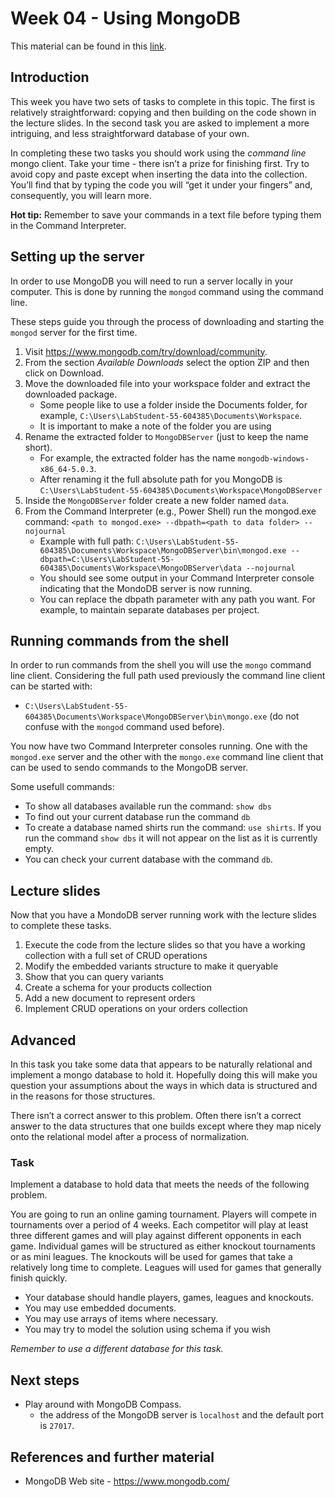 # Week 04 - Using MongoDB

This material can be found in this [link](https://codeberg.org/kaduardo/shu-aaf/src/branch/main/week04-MongoDB/readme.md).

## Introduction

This week you have two sets of tasks to complete in this topic. The first is relatively straightforward: copying and then building on the code shown in the lecture slides. In the second task you are asked to implement a more intriguing, and less straightforward database of your own.

In completing these two tasks you should work using the *command line* mongo client. Take your time - there isn’t a prize for finishing first. Try to avoid copy and paste except when inserting the data into the collection. You’ll find that by typing the code you will “get it under your fingers” and, consequently, you will learn more.

**Hot tip:** Remember to save your commands in a text file before typing them in the Command Interpreter.

## Setting up the server

In order to use MongoDB you will need to run a server locally in your computer. This is done by running the `mongod` command using the command line.

These steps guide you through the process of downloading and starting the `mongod` server for the first time.

1. Visit <https://www.mongodb.com/try/download/community>.
2. From the section *Available Downloads* select the option ZIP and then click on Download.
3. Move the downloaded file into your workspace folder and extract the downloaded package.
    - Some people like to use a folder inside the Documents folder, for example, `C:\Users\LabStudent-55-604385\Documents\Workspace`.
    - It is important to make a note of the folder you are using
4. Rename the extracted folder to `MongoDBServer` (just to keep the name short). 
    - For example, the extracted folder has the name `mongodb-windows-x86_64-5.0.3`.
    - After renaming it the full absolute path for you MongoDB is `C:\Users\LabStudent-55-604385\Documents\Workspace\MongoDBServer`
5. Inside the `MongoDBServer` folder create a new folder named `data`. 
6. From the Command Interpreter (e.g., Power Shell) run the mongod.exe command: `<path to mongod.exe> --dbpath=<path to data folder> --nojournal`
    - Example with full path: `C:\Users\LabStudent-55-604385\Documents\Workspace\MongoDBServer\bin\mongod.exe --dbpath=C:\Users\LabStudent-55-604385\Documents\Workspace\MongoDBServer\data --nojournal`
    - You should see some output in your Command Interpreter console indicating that the MondoDB server is now running. 
    - You can replace the dbpath parameter with any path you want. For example, to maintain separate databases per project.

## Running commands from the shell

In order to run commands from the shell you will use the `mongo` command line client.
Considering the full path used previously the command line client can be started with: 

- `C:\Users\LabStudent-55-604385\Documents\Workspace\MongoDBServer\bin\mongo.exe` (do not confuse with the `mongod` command used before).

You now have two Command Interpreter consoles running. One with the `mongod.exe` server and the other with the `mongo.exe` command line client that can be used to sendo commands to the MongoDB server.

Some usefull commands:

- To show all databases available run the command:
`show dbs`
- To find out your current database run the command `db`
- To create a database named shirts run the command: `use shirts`. If you run the command `show dbs` it will not appear on the list as it is currently empty.
- You can check your current database with the command `db`.

## Lecture slides

Now that you have a MondoDB server running work with the lecture slides to complete these tasks. 

1. Execute the code from the lecture slides so that you have a working collection with a full set of CRUD operations
2. Modify the embedded variants structure to make it queryable
3. Show that you can query variants
4. Create a schema for your products collection
5. Add a new document to represent orders
6. Implement CRUD operations on your orders collection

## Advanced

In this task you take some data that appears to be naturally relational and implement a mongo database to hold it. Hopefully doing this will make you question your assumptions about the ways in which data is structured and in the reasons for those structures.

There isn’t a correct answer to this problem. Often there isn’t a correct answer to the data structures that one builds except where they map nicely onto the relational model after a process of normalization.

### Task

Implement a database to hold data that meets the needs of the following problem.

You are going to run an online gaming tournament. Players will compete in tournaments over a period of 4 weeks. Each competitor will play at least three different games and will play against different opponents in each game. Individual games will be structured as either knockout tournaments or as mini leagues. The knockouts will be used for games that take a relatively long time to complete. Leagues will used for games that generally finish quickly.

- Your database should handle players, games, leagues and knockouts.
- You may use embedded documents.
- You may use arrays of items where necessary.
- You may try to model the solution using schema if you wish

*Remember to use a different database for this task.*

## Next steps

- Play around with MongoDB Compass.
    - the address of the MongoDB server is `localhost` and the default port is `27017`.

## References and further material

- MongoDB Web site - <https://www.mongodb.com/>
